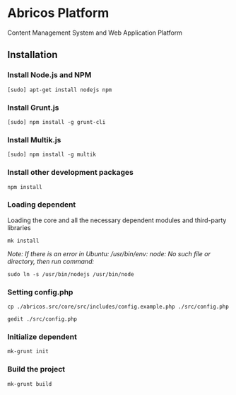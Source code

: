 # Abricos Platform

Content Management System and Web Application Platform

## Installation

### Install Node.js and NPM

```
[sudo] apt-get install nodejs npm
```

### Install Grunt.js

```
[sudo] npm install -g grunt-cli
```

### Install Multik.js

```
[sudo] npm install -g multik
```

### Install other development packages

```
npm install
```

### Loading dependent

Loading the core and all the necessary dependent modules and third-party libraries

```
mk install
```

*Note: If there is an error in Ubuntu: /usr/bin/env: node: No such file or directory, then run command:*

```
sudo ln -s /usr/bin/nodejs /usr/bin/node
```

### Setting config.php

```
cp ./abricos.src/core/src/includes/config.example.php ./src/config.php
```

```
gedit ./src/config.php
```


### Initialize dependent

```
mk-grunt init
```

### Build the project

```
mk-grunt build
```
